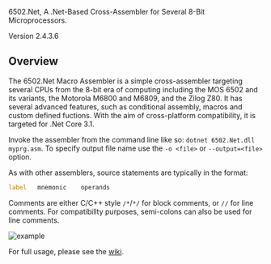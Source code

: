 ﻿6502.Net, A .Net-Based Cross-Assembler for Several 8-Bit Microprocessors.

Version 2.4.3.6

## Overview

The 6502.Net Macro Assembler is a simple cross-assembler targeting several CPUs from the 8-bit era of computing including the MOS 6502 and its variants, the Motorola M6800 and M6809, and the Zilog Z80. It has several advanced features, such as conditional assembly, macros and custom defined fuctions. With the aim of cross-platform compatibility, it is targeted for .Net Core 3.1.

Invoke the assembler from the command line like so: `dotnet 6502.Net.dll myprg.asm`. To specify output file name use the `-o <file>` or `--output=<file>` option.

As with other assemblers, source statements are typically in the format:

```asm
label   mnemonic    operands
```

Comments are either C/C++ style `/*`/`*/` for block comments, or `//` for line comments. For compatibillty purposes, semi-colons can also be used for line comments.

![example](https://github.com/informedcitizenry/6502.Net/blob/master/Core6502DotNet/docs/sample_code.png)

For full usage, please see the [wiki](https://github.com/informedcitizenry/6502.Net/wiki).